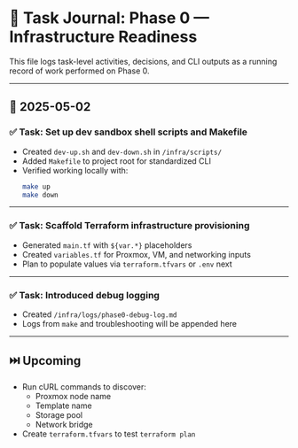 # 📘 Task Journal: Phase 0 — Infrastructure Readiness

This file logs task-level activities, decisions, and CLI outputs as a running record of work performed on Phase 0.

---

## 📅 2025-05-02

### ✅ Task: Set up dev sandbox shell scripts and Makefile
- Created `dev-up.sh` and `dev-down.sh` in `/infra/scripts/`
- Added `Makefile` to project root for standardized CLI
- Verified working locally with:
  ```bash
  make up
  make down
  ```

---

### ✅ Task: Scaffold Terraform infrastructure provisioning
- Generated `main.tf` with `${var.*}` placeholders
- Created `variables.tf` for Proxmox, VM, and networking inputs
- Plan to populate values via `terraform.tfvars` or `.env` next

---

### ✅ Task: Introduced debug logging
- Created `/infra/logs/phase0-debug-log.md`
- Logs from `make` and troubleshooting will be appended here

---

## ⏭️ Upcoming
- Run cURL commands to discover:
  - Proxmox node name
  - Template name
  - Storage pool
  - Network bridge
- Create `terraform.tfvars` to test `terraform plan`